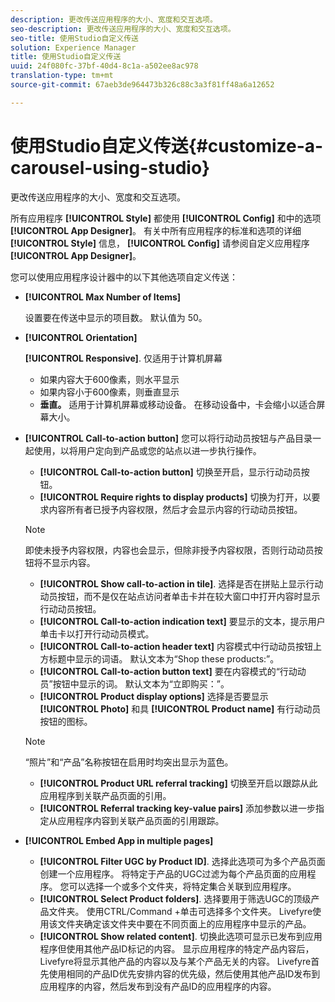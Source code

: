 ```yaml
---
description: 更改传送应用程序的大小、宽度和交互选项。
seo-description: 更改传送应用程序的大小、宽度和交互选项。
seo-title: 使用Studio自定义传送
solution: Experience Manager
title: 使用Studio自定义传送
uuid: 24f080fc-37bf-40d4-8c1a-a502ee8ac978
translation-type: tm+mt
source-git-commit: 67aeb3de964473b326c88c3a3f81ff48a6a12652

---
```



# 使用Studio自定义传送{#customize-a-carousel-using-studio}

更改传送应用程序的大小、宽度和交互选项。

所有应用程序 **[!UICONTROL Style]** 都使用 **[!UICONTROL Config]** 和中的选项 **[!UICONTROL App Designer]**。 有关中所有应用程序的标准和选项的详细 **[!UICONTROL Style]** 信息， **[!UICONTROL Config]** 请参阅自定义应用程序 **[!UICONTROL App Designer]**。

您可以使用应用程序设计器中的以下其他选项自定义传送：

* **[!UICONTROL Max Number of Items]**

   设置要在传送中显示的项目数。 默认值为 50。

* **[!UICONTROL Orientation]**

   **[!UICONTROL Responsive]**. 仅适用于计算机屏幕

   * 如果内容大于600像素，则水平显示
   * 如果内容小于600像素，则垂直显示
   * **垂直。** 适用于计算机屏幕或移动设备。 在移动设备中，卡会缩小以适合屏幕大小。

* **[!UICONTROL Call-to-action button]** 您可以将行动动员按钮与产品目录一起使用，以将用户定向到产品或您的站点以进一步执行操作。

   * **[!UICONTROL Call-to-action button]** 切换至开启，显示行动动员按钮。
   * **[!UICONTROL Require rights to display products]** 切换为打开，以要求内容所有者已授予内容权限，然后才会显示内容的行动动员按钮。
   >[!NOTE]
   >
   >即使未授予内容权限，内容也会显示，但除非授予内容权限，否则行动动员按钮将不显示内容。

   * **[!UICONTROL Show call-to-action in tile]**. 选择是否在拼贴上显示行动动员按钮，而不是仅在站点访问者单击卡并在较大窗口中打开内容时显示行动动员按钮。
   * **[!UICONTROL Call-to-action indication text]** 要显示的文本，提示用户单击卡以打开行动动员模式。
   * **[!UICONTROL Call-to-action header text]** 内容模式中行动动员按钮上方标题中显示的词语。 默认文本为“Shop these products:”。
   * **[!UICONTROL Call-to-action button text]** 要在内容模式的“行动动员”按钮中显示的词。 默认文本为“立即购买：”。
   * **[!UICONTROL Product display options]** 选择是否要显示 **[!UICONTROL Photo]** 和具 **[!UICONTROL Product name]** 有行动动员按钮的图标。
   >[!NOTE]
   >
   >“照片”和“产品”名称按钮在启用时均突出显示为蓝色。

   * **[!UICONTROL Product URL referral tracking]** 切换至开启以跟踪从此应用程序到关联产品页面的引用。
   * **[!UICONTROL Referral tracking key-value pairs]** 添加参数以进一步指定从应用程序内容到关联产品页面的引用跟踪。



* **[!UICONTROL Embed App in multiple pages]**

   * **[!UICONTROL Filter UGC by Product ID]**. 选择此选项可为多个产品页面创建一个应用程序。 将特定于产品的UGC过滤为每个产品页面的应用程序。 您可以选择一个或多个文件夹，将特定集合关联到应用程序。
   * **[!UICONTROL Select Product folders]**. 选择要用于筛选UGC的顶级产品文件夹。 使用CTRL/Command +单击可选择多个文件夹。 Livefyre使用该文件夹确定该文件夹中要在不同页面上的应用程序中显示的产品。
   * **[!UICONTROL Show related content]**. 切换此选项可显示已发布到应用程序但使用其他产品ID标记的内容。 显示应用程序的特定产品内容后，Livefyre将显示其他产品的内容以及与某个产品无关的内容。 Livefyre首先使用相同的产品ID优先安排内容的优先级，然后使用其他产品ID发布到应用程序的内容，然后发布到没有产品ID的应用程序的内容。
